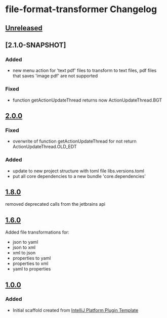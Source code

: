 <!-- Keep a Changelog guide -> https://keepachangelog.com -->

# file-format-transformer Changelog

## [Unreleased]

## [2.1.0-SNAPSHOT]

### Added

- new menu action for 'text pdf' files to transform to text files, pdf files that saves 'image pdf' are not supported 

### Fixed

- function getActionUpdateThread returns now ActionUpdateThread.BGT

## [2.0.0]

### Fixed

- overwrite of function getActionUpdateThread for not return ActionUpdateThread.OLD_EDT

### Added

- update to new project structure with toml file libs.versions.toml
- put all core dependencies to a new bundle 'core.dependencies'

## [1.8.0]

removed deprecated calls from the jetbrains api

## [1.6.0]

Added file transformations for:

- json to yaml
- json to xml
- xml to json
- properties to yaml
- properties to xml
- yaml to properties

## [1.0.0]

### Added

- Initial scaffold created from [IntelliJ Platform Plugin Template](https://github.com/JetBrains/intellij-platform-plugin-template)

[Unreleased]: https://github.com/astrapi69/file-format-transformer/compare/v2.0.0...HEAD
[2.0.0]: https://github.com/astrapi69/file-format-transformer/compare/v1.8.0...v2.0.0
[1.8.0]: https://github.com/astrapi69/file-format-transformer/compare/v1.6.0...v1.8.0
[1.6.0]: https://github.com/astrapi69/file-format-transformer/compare/v1.0.0...v1.6.0
[1.0.0]: https://github.com/astrapi69/file-format-transformer/commits/v1.0.0
